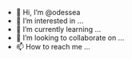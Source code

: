 - 👋 Hi, I’m @odessea
- 👀 I’m interested in ...
- 🌱 I’m currently learning ...
- 💞️ I’m looking to collaborate on ...
- 📫 How to reach me ...

<!---
odessea/odessea is a ✨ special ✨ repository because its `README.md` (this file) appears on your GitHub profile.
You can click the Preview link to take a look at your changes.
--->
